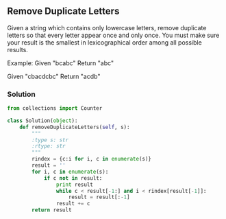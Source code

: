 ## Remove Duplicate Letters

Given a string which contains only lowercase letters, remove duplicate letters so that every letter appear once and only once. You must make sure your result is the smallest in lexicographical order among all possible results.

Example:
Given "bcabc"
Return "abc"

Given "cbacdcbc"
Return "acdb"

### Solution

```python
from collections import Counter

class Solution(object):
    def removeDuplicateLetters(self, s):
        """
        :type s: str
        :rtype: str
        """
        rindex = {c:i for i, c in enumerate(s)}
        result = ''
        for i, c in enumerate(s):
            if c not in result:
                print result
                while c < result[-1:] and i < rindex[result[-1]]:
                    result = result[:-1]
                result += c
        return result
```
